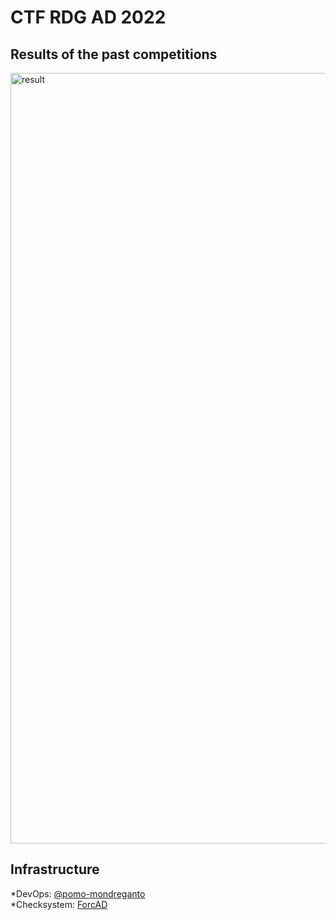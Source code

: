 # CTF RDG AD 2022

## Results of the past competitions
<img width="1233" alt="result" src="https://user-images.githubusercontent.com/103483328/193965971-25ed6eec-a8a1-4c11-9623-83e23c70da4c.png">

## Infrastructure 
*DevOps: [@pomo-mondreganto](https://github.com/pomo-mondreganto/)  
*Checksystem: [ForcAD](https://github.com/pomo-mondreganto/ForcAD)

